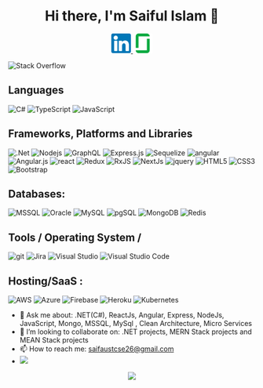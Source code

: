<h1 align="center">Hi there, I'm Saiful Islam 👋
</h1>

<p align="center">
 <a href="https://www.linkedin.com/in/saif-aust-cse/" target="_blank">
  <img src="https://github.com/saifaustcse/saif/blob/main/images/linkedin.svg" alt="linkedin" width="40" height="40" />
 </a>
 <a href="https://www.linkedin.com/in/saif-aust-cse/" target="_blank">
  <img src="https://github.com/saifaustcse/saif/blob/main/images/glassdoor.svg" alt="linkedin" width="40" height="40"/>
 </a>

![Stack Overflow](https://img.shields.io/badge/-Stackoverflow-FE7A16?style=for-the-badge&logo=stack-overflow&logoColor=white)

 <!-- <a href="https://twitter.com/saif-aust-cse" target="_blank">
  <img src="https://img.icons8.com/fluent/48/000000/twitter.png" />
 </a> -->

</p>

<!-- <p align="center">
 <strong>
  Professional skills
  </strong>
</p> -->

<!-- <p align="center"> -->

<!-- <img src="https://github.com/saifaustcse/saif/blob/main/images/csharp.svg" alt="csharp" width="40" height="40" /> -->
<!-- <img src="https://github.com/saifaustcse/saif/blob/main/images/javascript.svg" alt="javascript" width="40" height="40" /> -->
<!-- <img src="https://github.com/saifaustcse/saif/blob/main/images/react.svg" alt="react" width="40" height="40" />
<img src="https://github.com/saifaustcse/saif/blob/main/images/angular.svg" alt="angular" width="40" height="40" /> -->
<!-- <img src="https://github.com/saifaustcse/saif/blob/main/images/typescript.svg" alt="typescript" width="40" height="40" /> -->
<!-- <img src="https://github.com/saifaustcse/saif/blob/main/images/dot-net.svg" alt="dotNet" width="40" height="40" /> -->
<!-- <img src="https://github.com/saifaustcse/saif/blob/main/images/node.svg" raw=true alt="node" width="40" height="40"/>
<img src="https://github.com/saifaustcse/saif/blob/main/images/mongodb.svg" alt="mongodb" width="40" height="40" />
<img src="https://github.com/saifaustcse/saif/blob/main/images/mssql.svg" alt="mongodb" width="40" height="40" />
<img src="https://github.com/saifaustcse/saif/blob/main/images/mysql.svg" alt="mongodb" width="40" height="40" />
<img src="https://github.com/saifaustcse/saif/blob/main/images/docker.svg" alt="docker" width="40" height="40" /> -->
<!-- <img src="https://img.icons8.com/color/48/000000/kubernetes.png" alt="kubernetes" width="43" height="43" /> -->

<!-- </p> -->

<!-- ## Programming languages: -->

## Languages

![C#](https://img.shields.io/badge/c%23-%23239120.svg?style=for-the-badge&logo=c-sharp&logoColor=white)
![TypeScript](https://img.shields.io/badge/typescript-%23007ACC.svg?style=for-the-badge&logo=typescript&logoColor=white)
![JavaScript](https://img.shields.io/badge/-JavaScript-%23F7DF1C?style=for-the-badge&logo=javascript&logoColor=000000&labelColor=%23F7DF1C&color=%23FFCE5A)

<!-- ![Solidity](https://img.shields.io/badge/Solidity-%23363636.svg?style=for-the-badge&logo=solidity&logoColor=white) -->

## Frameworks, Platforms and Libraries

![.Net](https://img.shields.io/badge/.NET-5C2D91?style=for-the-badge&logo=.net&logoColor=white)
![Nodejs](https://img.shields.io/badge/-Nodejs-43853d?style=for-the-badge&logo=Node.js&logoColor=white)
![GraphQL](https://img.shields.io/badge/-GraphQL-E10098?style=for-the-badge&logo=graphql&logoColor=white)
![Express.js](https://img.shields.io/badge/express.js-%23404d59.svg?style=for-the-badge&logo=express&logoColor=%2361DAFB)
![Sequelize](https://img.shields.io/badge/Sequelize-52B0E7?style=for-the-badge&logo=Sequelize&logoColor=white)
![angular](https://img.shields.io/badge/angular-%23DD0031.svg?style=for-the-badge&logo=angular&logoColor=white)
![Angular.js](https://img.shields.io/badge/angular.js-%23E23237.svg?style=for-the-badge&logo=angularjs&logoColor=white)
![react](https://img.shields.io/badge/-ReactJS-%23282C34?style=for-the-badge&logo=react)
![Redux](https://img.shields.io/badge/redux-%23593d88.svg?style=for-the-badge&logo=redux&logoColor=white)
![RxJS](https://img.shields.io/badge/rxjs-%23B7178C.svg?style=for-the-badge&logo=reactivex&logoColor=white)
![NextJs](https://img.shields.io/badge/-NextJs-black?style=for-the-badge&logo=next.js)
![jquery](https://img.shields.io/badge/-jquery-0769AD?style=for-the-badge&logo=jquery&logoColor=white)
![HTML5](https://img.shields.io/badge/html5-%23E34F26.svg?style=for-the-badge&logo=html5&logoColor=white)
![CSS3](https://img.shields.io/badge/css3-%231572B6.svg?style=for-the-badge&logo=css3&logoColor=white)
![Bootstrap](https://img.shields.io/badge/Bootstrap-563D7C?style=for-the-badge&logo=bootstrap&logoColor=white)

<!-- ![Swagger](https://img.shields.io/badge/-Swagger-85EA2D?style=for-the-badge&logo=Swagger&logoColor=white) -->

## Databases:

![MSSQL](https://img.shields.io/badge/Microsoft%20SQL%20Sever-CC2927?style=for-the-badge&logo=microsoft%20sql%20server&logoColor=white)
![Oracle](https://img.shields.io/badge/Oracle-F80000?style=for-the-badge&logo=oracle&logoColor=white)
![MySQL](https://img.shields.io/badge/mysql-%2300f.svg?style=for-the-badge&logo=mysql&logoColor=white)
![pgSQL](https://img.shields.io/badge/PostgreSQL-316192?style=for-the-badge&logo=postgresql&logoColor=white)
![MongoDB](https://img.shields.io/badge/-MongoDB-13aa52?style=for-the-badge&logo=mongodb&logoColor=white)
![Redis](https://img.shields.io/badge/redis-%23DD0031.svg?&style=for-the-badge&logo=redis&logoColor=white)

## Tools / Operating System /

![git](https://img.shields.io/badge/-Git-F05032?style=for-the-badge&logo=git&logoColor=white)
![Jira](https://img.shields.io/badge/jira-%230A0FFF.svg?style=for-the-badge&logo=jira&logoColor=white)
![Visual Studio](https://img.shields.io/badge/Visual%20Studio-5C2D91.svg?style=for-the-badge&logo=visual-studio&logoColor=white)
![Visual Studio Code](https://img.shields.io/badge/Visual%20Studio%20Code-0078d7.svg?style=for-the-badge&logo=visual-studio-code&logoColor=white)

<!-- ![Mac OS](https://img.shields.io/badge/mac%20os-000000?style=for-the-badge&logo=macos&logoColor=F0F0F0)
![Windows](https://img.shields.io/badge/Windows-0078D6?style=for-the-badge&logo=windows&logoColor=white)
![GitHub](https://img.shields.io/badge/github-%23121011.svg?style=for-the-badge&logo=github&logoColor=white)
![GitLab](https://img.shields.io/badge/gitlab-%23181717.svg?style=for-the-badge&logo=gitlab&logoColor=white) -->

## Hosting/SaaS :

![AWS](https://img.shields.io/badge/AWS-%23FF9900.svg?style=for-the-badge&logo=amazon-aws&logoColor=white)
![Azure](https://img.shields.io/badge/azure-%230072C6.svg?style=for-the-badge&logo=microsoftazure&logoColor=white)
![Firebase](https://img.shields.io/badge/firebase-%23039BE5.svg?style=for-the-badge&logo=firebase)
![Heroku](https://img.shields.io/badge/heroku-%23430098.svg?style=for-the-badge&logo=heroku&logoColor=white)
![Kubernetes](https://img.shields.io/badge/kubernetes-%23326ce5.svg?style=for-the-badge&logo=kubernetes&logoColor=white)

- 💬 Ask me about: .NET(C#), ReactJs, Angular, Express, NodeJs, JavaScript, Mongo, MSSQL, MySql , Clean Architecture, Micro Services
- 👯 I’m looking to collaborate on: .NET projects, MERN Stack projects and MEAN Stack projects
- 📫 How to reach me: saifaustcse26@gmail.com
- ![](https://komarev.com/ghpvc/?username=saifaustcse)
  </br>

<p align="center">
 <a href="#" alt="Saiful Islam's github stats">
  <img src="https://github-readme-stats.vercel.app/api?username=saifaustcse&theme=tokyonight&show_icons=true" />
  <!-- <img src="https://github-readme-stats.vercel.app/api/top-langs/?username=saifaustcse" /> -->
 </a>
</p>
